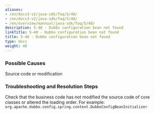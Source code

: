 ```yaml
---
aliases:
- /en/docs3-v2/java-sdk/faq/5/40/
- /en/docs3-v2/java-sdk/faq/5/40/
- /en/overview/mannual/java-sdk/faq/5/40/
description: 5-40 - Dubbo configuration bean not found
linkTitle: 5-40 - Dubbo configuration bean not found
title: 5-40 - Dubbo configuration bean not found
type: docs
weight: 40
---
```







### Possible Causes

Source code or modification

### Troubleshooting and Resolution Steps

Check that the business code has not modified the source code of core classes or altered the loading order.
For example: `org.apache.dubbo.config.spring.context.DubboConfigBeanInitializer`

